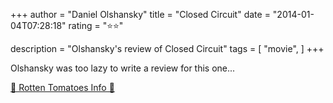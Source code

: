 +++
author = "Daniel Olshansky"
title = "Closed Circuit"
date = "2014-01-04T07:28:18"
rating = "⭐⭐"

description = "Olshansky's review of Closed Circuit"
tags = [
    "movie",
]
+++


Olshansky was too lazy to write a review for this one...

[🍅 Rotten Tomatoes Info 🍅](https://www.rottentomatoes.com//m/closed_circuit_2013)